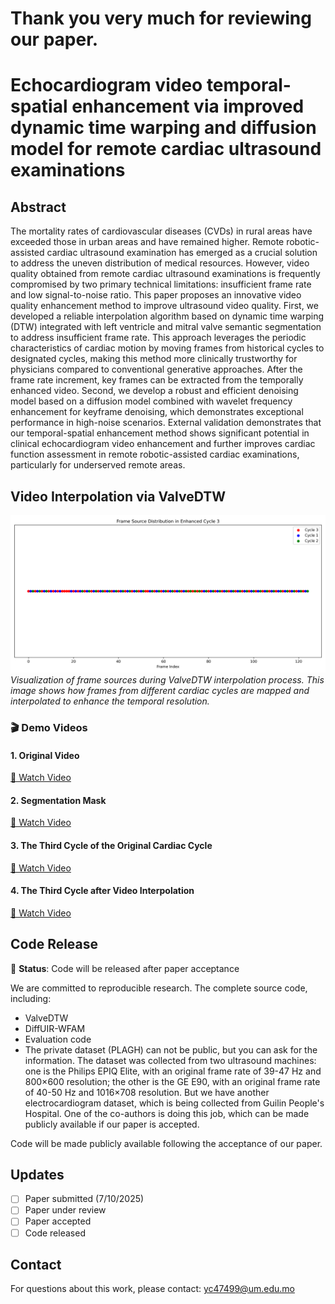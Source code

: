 # Thank you very much for reviewing our paper.
# Echocardiogram video temporal-spatial enhancement via improved dynamic time warping and diffusion model for remote cardiac ultrasound examinations
## Abstract
The mortality rates of cardiovascular diseases (CVDs) in rural areas have exceeded those in urban areas and have remained higher. Remote robotic-assisted cardiac ultrasound examination has emerged as a crucial solution to address the uneven distribution of medical resources. However, video quality obtained from remote cardiac ultrasound examinations is frequently compromised by two primary technical limitations: insufficient frame rate and low signal-to-noise ratio. This paper proposes an innovative video quality enhancement method to improve ultrasound video quality. First, we developed a reliable interpolation algorithm based on dynamic time warping (DTW) integrated with left ventricle and mitral valve semantic segmentation to address insufficient frame rate. This approach leverages the periodic characteristics of cardiac motion by moving frames from historical cycles to designated cycles, making this method more clinically trustworthy for physicians compared to conventional generative approaches. After the frame rate increment, key frames can be extracted from the temporally enhanced video. Second, we develop a robust and efficient denoising model based on a diffusion model combined with wavelet frequency enhancement for keyframe denoising, which demonstrates exceptional performance in high-noise scenarios.  External validation demonstrates that our temporal-spatial enhancement method shows significant potential in clinical echocardiogram video enhancement and further improves cardiac function assessment in remote robotic-assisted cardiac examinations, particularly for underserved remote areas.

## Video Interpolation via ValveDTW

![Frame Sources](P5LELS82_256x256_enhanced_cycle3_frame_sources.png)
*Visualization of frame sources during ValveDTW interpolation process. This image shows how frames from different cardiac cycles are mapped and interpolated to enhance the temporal resolution.*

### 🎬 Demo Videos

#### 1. Original Video
[🎥 Watch Video](https://drive.google.com/file/d/1STasmR8C_WdvBUsJVxdun5fYJlW3lpbV/view?usp=drive_link)  


#### 2. Segmentation Mask
[🎥 Watch Video](https://drive.google.com/file/d/1c9gp0JsVk9k6nzWEbQPCIAYQOKp3ikhW/view?usp=drive_link) 


#### 3. The Third Cycle of the Original Cardiac Cycle
[🎥 Watch Video](https://drive.google.com/file/d/1EOeH9y9GzvkV602ULjK5ghwzerPh-P7Z/view?usp=drive_link)  


#### 4. The Third Cycle after Video Interpolation
[🎥 Watch Video](https://drive.google.com/file/d/1Zg4Ed4LKDFLLLrlSMbSmsVwt0CP_GWzK/view?usp=drive_link)  



## Code Release
🔄 **Status**: Code will be released after paper acceptance

We are committed to reproducible research. The complete source code, including:
- ValveDTW
- DiffUIR-WFAM
- Evaluation code
- The private dataset (PLAGH) can not be public, but you can ask for the information. The dataset was collected from two ultrasound machines: one is the Philips EPIQ Elite, with an original frame rate of 39-47 Hz and 800×600 resolution; the other is the GE E90, with an original frame rate of 40-50 Hz and 1016×708 resolution. But we have another electrocardiogram dataset, which is being collected from Guilin People's Hospital. One of the co-authors is doing this job, which can be made publicly available if our paper is accepted.

Code will be made publicly available following the acceptance of our paper.

## Updates
- [ ] Paper submitted (7/10/2025)
- [ ] Paper under review
- [ ] Paper accepted
- [ ] Code released

## Contact
For questions about this work, please contact: yc47499@um.edu.mo
